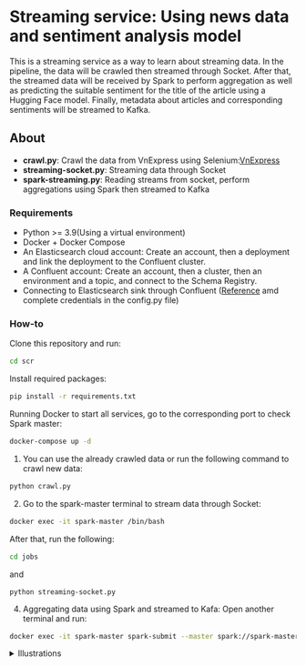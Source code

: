Streaming service: Using news data and sentiment analysis model 
===============================

This is a streaming service as a way to learn about streaming data. In the pipeline, the data will be crawled then streamed through Socket. After that, the streamed data will be received by Spark to perform aggregation as well as predicting the suitable sentiment for the title of the article using a Hugging Face model. Finally, metadata about articles and corresponding sentiments will be streamed to Kafka. 

## About 
- **crawl.py**: Crawl the data from VnExpress using Selenium:[VnExpress](https://e.vnexpress.net/)
- **streaming-socket.py**: Streaming data through Socket 
- **spark-streaming.py**: Reading streams from socket, perform aggregations using Spark then streamed to Kafka


### Requirements
- Python >= 3.9(Using a virtual environment)
- Docker + Docker Compose 
- An Elasticsearch cloud account: Create an account, then a deployment and link the deployment to the Confluent cluster. 
- A Confluent account: Create an account, then a cluster, then an environment and a topic, and connect to the Schema Registry. 
- Connecting to Elasticsearch sink through Confluent ([Reference](https://docs.confluent.io/cloud/current/connectors/cc-elasticsearch-service-sink.html) amd complete credentials in the config.py file) 

### How-to
Clone this repository and run: 
```bash 
cd scr
```
Install required packages: 
```bash 
pip install -r requirements.txt
```
Running Docker to start all services, go to the corresponding port to check Spark master: 
```bash
docker-compose up -d
```

1. You can use the already crawled data or run the following command to crawl new data: 

```bash
python crawl.py
```

2. Go to the spark-master terminal to stream data through Socket: 

```bash
docker exec -it spark-master /bin/bash
```
After that, run the following: 
```bash 
cd jobs 
```
and 
```
python streaming-socket.py 
```

4. Aggregating data using Spark and streamed to Kafa: Open another terminal and run:

```bash
docker exec -it spark-master spark-submit --master spark://spark-master:7077 --packages org.apache.spark:spark-sql-kafka-0-10_2.12:3.5.0 jobs/spark-streaming.py
```

<details>

<summary>Illustrations</summary>

### Checking the topic in Kafka 
![confluent.png](imgs%2Fconfluent.png)

### Checking the indice in Elasticsearch cloud
![elastic.png](imgs%2Felastic.png)
</details>



